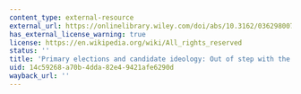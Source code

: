 ```yaml
---
content_type: external-resource
external_url: https://onlinelibrary.wiley.com/doi/abs/10.3162/036298007X201994
has_external_license_warning: true
license: https://en.wikipedia.org/wiki/All_rights_reserved
status: ''
title: 'Primary elections and candidate ideology: Out of step with the primary electorate?'
uid: 14c59268-a70b-4dda-82e4-9421afe6290d
wayback_url: ''
---
```

